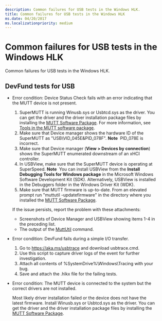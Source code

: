 ```yaml
---
description: Common failures for USB tests in the Windows HLK.
title: Common failures for USB tests in the Windows HLK
ms.date: 04/20/2017
ms.localizationpriority: medium
---
```


# Common failures for USB tests in the Windows HLK


Common failures for USB tests in the Windows HLK.

## DevFund tests for USB


-   Error condition: Device Status Check fails with an error indicating that the MUTT device is not present.

    1.  SuperMUTT is running Winusb.sys or Usbtcd.sys as the driver. You can get the driver and the driver installation package files by installing the [MUTT Software Package](https://msdn.microsoft.com/windows/hardware/jj590752). For more information, see [Tools in the MUTT software package](mutt-software-package.md).
    2.  Make sure that Device manager shows the hardware ID of the SuperMUTT as "USB\\VID\_045E&PID\_078F". **Note**  PID\_078E is incorrect.
    3.  Make sure that Device manager (**View &gt; Devices by connection**) shows the SuperMUTT enumerated downstream of an xHCI controller.
    4.  In USBView, make sure that the SuperMUTT device is operating at SuperSpeed. **Note**  You can install USBView from the **Install Debugging Tools for Windows package** in the Microsoft Windows Software Development Kit (SDK). Alternatively, USBView is installed in the Debuggers folder in the Windows Driver Kit (WDK).
    5.  Make sure that MUTT firmware is up-to-date. From an elevated prompt run "muttutil -updatefirmware" in the directory where you installed the [MUTT Software Package](https://msdn.microsoft.com/windows/hardware/jj590752).

    If the issue persists, report the problem with these attachments:
    -   Screenshots of Device Manager and USBView showing items 1-4 in the preceding list.
    -   The output of the [MuttUtil](muttutil.md) command.
-   Error condition: DevFund fails during a simple I/O transfer.
    1.  Go to https://aka.ms/usbtrace and download usbtrace.cmd.
    2.  Use this script to capture driver logs of the event for further investigation.
    3.  Attach all contents of %SystemDrive%\\Windows\Tracing with your bug.
    4.  Save and attach the .hlkx file for the failing tests.
-   Error condition: The MUTT device is connected to the system but the correct drivers are not installed.

    Most likely driver installation failed or the device does not have the latest firmware. Install Winusb.sys or Usbtcd.sys as the driver. You can get the driver and the driver installation package files by installing the [MUTT Software Package](https://msdn.microsoft.com/windows/hardware/jj590752).

 

 




